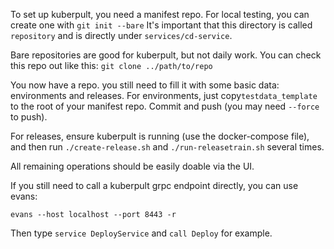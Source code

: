To set up kuberpult, you need a manifest repo.
For local testing, you can create one with
`git init --bare`
It's important that this directory is called `repository`
and is directly under `services/cd-service`.

Bare repositories are good for kuberpult, but not daily work.
You can check this repo out like this:
`git clone ../path/to/repo`

You now have a repo.
you still need to fill it with some basic data:
environments and releases.
For environments, just copy`testdata_template` to the root of your manifest repo.
Commit and push (you may need `--force` to push).

For releases, ensure kuberpult is running (use the docker-compose file),
and then run `./create-release.sh` and `./run-releasetrain.sh` several times.

All remaining operations should be easily doable via the UI.

If you still need to call a kuberpult grpc endpoint directly, you can use evans:

`evans --host localhost --port 8443 -r`

Then type `service DeployService` and `call Deploy` for example.
